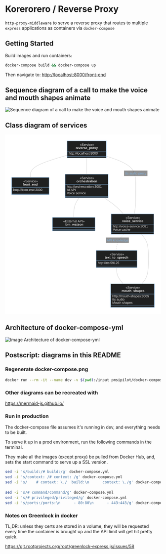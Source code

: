 # Korerorero / Reverse Proxy

`http-proxy-middleware` to serve a reverse proxy that routes to multiple `express` applications as containers via `docker-compose`

## Getting Started

Build images and run containers:

```bash
docker-compose build && docker-compose up
```

Then navigate to: <http://localhost:8000/front-end>

## Sequence diagram of a call to make the voice and mouth shapes animate

![Sequence diagram of a call to make the voice and mouth shapes animate](docs/request-sequence.svg)

## Class diagram of services

![Class diagram of services](docs/services.svg)

## Architecture of docker-compose-yml

![Image Architecture of docker-compose-yml](docs/docker-compose.png)

## Postscript: diagrams in this README

### Regenerate docker-compose.png

```bash
docker run --rm -it --name dcv -v $(pwd):/input pmsipilot/docker-compose-viz render -m image docker-compose.yml
```

### Other diagrams can be recreated with

<https://mermaid-js.github.io/>

### Run in production

The docker-compose file assumes it's running in dev, and everything needs to be built.

To serve it up in a prod environment, run the following commands in the terminal.

They make all the images (except proxy) be pulled from Docker Hub, and, sets the start command to serve up a SSL version.

```bash
sed -i 's/build:/# build:/g' docker-compose.yml
sed -i 's/context: /# context: /g' docker-compose.yml
sed -i 's/    # context: \./  build:\n      context: \./g' docker-compose.yml

sed -i 's/# command/command/g' docker-compose.yml
sed -i 's/# privileged/privileged/g' docker-compose.yml
sed -i 's/ports:/ports:\n      - 80:80\n      - 443:443/g' docker-compose.yml
```

### Notes on Greenlock in docker

TL;DR: unless they certs are stored in a volume, they will be requested every time the container is brought up and the API limit will get hit pretty quick.

<https://git.rootprojects.org/root/greenlock-express.js/issues/58>

